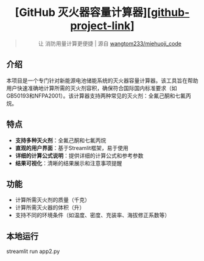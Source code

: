 <div align="center"><a name="readme-top"></a>

# [GitHub 灭火器容量计算器][[github-project-link](https://github.com/wangtom233/miehuoji_code)]

> 让 消防用量计算更便捷 | 源自 [wangtom233/miehuoji_code](https://github.com/wangtom233/miehuoji_code)


</div>

## 介绍

本项目是一个专门针对新能源电池储能系统的灭火器容量计算器。该工具旨在帮助用户快速准确地计算所需的灭火剂容积，确保符合国际国内标准要求（如GB50193和NFPA2001）。该计算器支持两种常见的灭火剂：全氟己酮和七氟丙烷。

## 特点

- **支持多种灭火剂**：全氟己酮和七氟丙烷
- **直观的用户界面**：基于Streamlit框架，易于使用
- **详细的计算公式说明**：提供详细的计算公式和参考参数
- **结果可视化**：清晰的结果展示和注意事项提醒

## 功能

- 计算所需灭火剂的质量（千克）
- 计算所需灭火器的体积（升）
- 支持不同的环境条件（如温度、密度、充装率、海拔修正系数等）

## 本地运行
streamlit run app2.py

